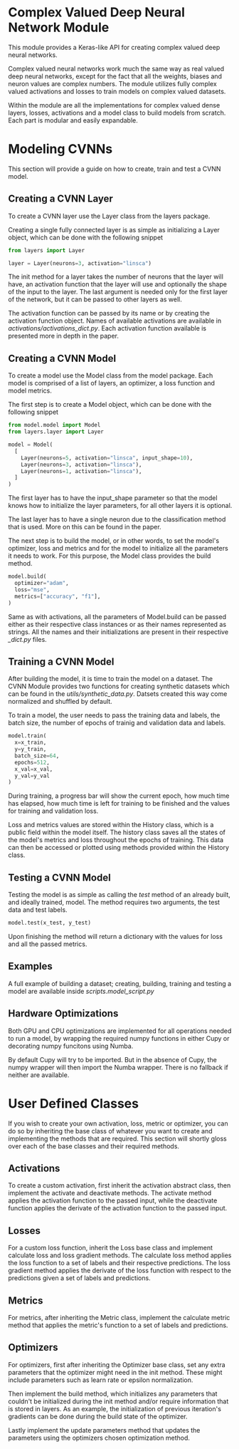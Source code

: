 # Complex Valued Deep Neural Network Module

This module provides a Keras-like API for creating complex valued deep neural networks.

Complex valued neural networks work much the same way as real valued deep neural networks, except for the fact that all the weights, biases and neuron values are complex numbers. The module utilizes fully complex valued activations and losses to train models on complex valued datasets.

Within the module are all the implementations for complex valued dense layers, losses, activations and a model class to build models from scratch. Each part is modular and easily expandable.

# Modeling CVNNs

This section will provide a guide on how to create, train and test a CVNN model.

## Creating a CVNN Layer

To create a CVNN layer use the Layer class from the layers package.

Creating a single fully connected layer is as simple as initializing a Layer object, which can be done with the following snippet

```python
from layers import Layer

layer = Layer(neurons=3, activation="linsca")
```

The init method for a layer takes the number of neurons that the layer will have, an activation function that the layer will use and optionally the shape of the input to the layer. The last argument is needed only for the first layer of the network, but it can be passed to other layers as well.

The activation function can be passed by its name or by creating the activation function object. Names of available activations are available in *activations/activations_dict.py*. Each activation function available is presented more in depth in the paper.

## Creating a CVNN Model

To create a model use the Model class from the model package. Each model is comprised of a list of layers, an optimizer, a loss function and model metrics.

The first step is to create a Model object, which can be done with the following snippet

```python
from model.model import Model
from layers.layer import Layer

model = Model(
  [
    Layer(neurons=5, activation="linsca", input_shape=10),
    Layer(neurons=3, activation="linsca"),
    Layer(neurons=1, activation="linsca"),
  ]
)
```

The first layer has to have the input_shape parameter so that the model knows how to initialize the layer parameters, for all other layers it is optional.

The last layer has to have a single neuron due to the classification method that is used. More on this can be found in the paper.

The next step is to build the model, or in other words, to set the model's optimizer, loss and metrics and for the model to initialize all the parameters it needs to work. For this purpose, the Model class provides the build method.

```python
model.build(
  optimizer="adam",
  loss="mse",
  metrics=["accuracy", "f1"],
)
```

Same as with activations, all the parameters of Model.build can be passed either as their respective class instances or as their names represented as strings. All the names and their initializations are present in their respective *_dict.py* files.

## Training a CVNN Model

After building the model, it is time to train the model on a dataset. The CVNN Module provides two functions for creating synthetic datasets which can be found in the *utils/synthetic_data.py*. Datsets created this way come normalized and shuffled by default.

To train a model, the user needs to pass the training data and labels, the batch size, the number of epochs of trainig and validation data and labels.

```python
model.train(
  x=x_train,
  y=y_train,
  batch_size=64,
  epochs=512,
  x_val=x_val,
  y_val=y_val
)
```

During training, a progress bar will show the current epoch, how much time has elapsed, how much time is left for training to be finished and the values for training and validation loss.

Loss and metrics values are stored within the History class, which is a public field within the model itself. The history class saves all the states of the model's metrics and loss throughout the epochs of training. This data can then be accessed or plotted using methods provided within the History class.

## Testing a CVNN Model

Testing the model is as simple as calling the *test* method of an already built, and ideally trained, model. The method requires two arguments, the test data and test labels.

```python
model.test(x_test, y_test)
```

Upon finishing the method will return a dictionary with the values for loss and all the passed metrics.

## Examples

A full example of building a dataset; creating, building, training and testing a model are available inside *scripts.model_script.py*

## Hardware Optimizations

Both GPU and CPU optimizations are implemented for all operations needed to run a model, by wrapping the required numpy functions in either Cupy or decorating numpy funcitons using Numba.

By default Cupy will try to be imported. But in the absence of Cupy, the numpy wrapper will then import the Numba wrapper. There is no fallback if neither are available.

# User Defined Classes

If you wish to create your own activation, loss, metric or optimizer, you can do so by inheriting the base class of whatever you want to create and implementing the methods that are required. This section will shortly gloss over each of the base classes and their required methods.

## Activations

To create a custom activation, first inherit the activation abstract class, then implement the activate and deactivate methods. The activate method applies the activation function to the passed input, while the deactivate function applies the derivate of the activation function to the passed input.

## Losses

For a custom loss function, inherit the Loss base class and implement calculate loss and loss gradient methods. The calculate loss method applies the loss function to a set of labels and their respective predictions. The loss gradient method applies the derivate of the loss function with respect to the predictions given a set of labels and predictions.

## Metrics

For metrics, after inheriting the Metric class, implement the calculate metric method that applies the metric's function to a set of labels and predictions.

## Optimizers

For optimizers, first after inheriting the Optimizer base class, set any extra parameters that the optimizer might need in the init method. These might include parameters such as learn rate or epsilon normalization.

Then implement the build method, which initializes any parameters that couldn't be initialized during the init method and/or require information that is stored in layers. As an example, the initialization of previous iteration's gradients can be done during the build state of the optimizer.

Lastly implement the update parameters method that updates the parameters using the optimizers chosen optimization method.
